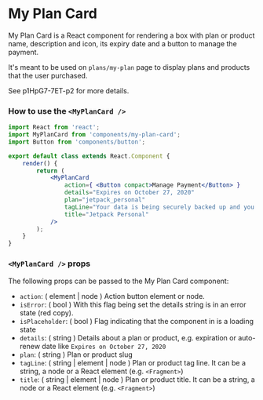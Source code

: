 My Plan Card
=======

My Plan Card is a React component for rendering a box with plan or product name, description and icon, its expiry
date and a button to manage the payment.

It's meant to be used on `plans/my-plan` page to display plans and products that the user purchased.

See p1HpG7-7ET-p2 for more details.

### How to use the `<MyPlanCard />`

```jsx
import React from 'react';
import MyPlanCard from 'components/my-plan-card';
import Button from 'components/button';

export default class extends React.Component {
	render() {
		return (
			<MyPlanCard
				action={ <Button compact>Manage Payment</Button> }
				details="Expires on October 27, 2020"
				plan="jetpack_personal"
				tagLine="Your data is being securely backed up and you have access to priority support."
				title="Jetpack Personal"
			/>
		);
	}
}
```

### `<MyPlanCard />` props

The following props can be passed to the My Plan Card component:

* `action`: ( element | node ) Action button element or node.
* `isError`: ( bool ) With this flag being set the details string is in an error state (red copy).
* `isPlaceholder`: ( bool ) Flag indicating that the component in is a loading state
* `details`: ( string ) Details about a plan or product, e.g. expiration or auto-renew date like `Expires on October 27, 2020`
* `plan`: ( string ) Plan or product slug
* `tagLine`: ( string | element | node ) Plan or product tag line. It can be a string, a node or a React element (e.g. `<Fragment>`)
* `title`: ( string | element | node ) Plan or product title. It can be a string, a node or a React element (e.g. `<Fragment>`)
